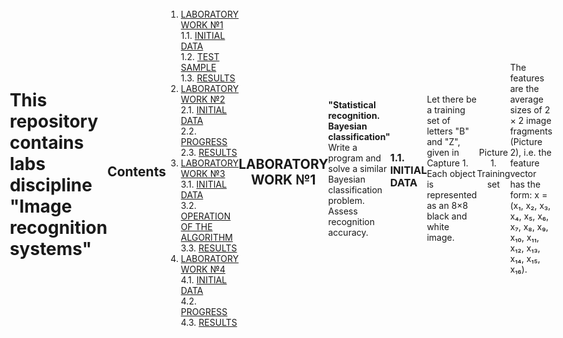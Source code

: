 # This repository contains labs discipline "Image recognition systems"

## Contents

1. [LABORATORY WORK №1](#laboratory-work-1) \
   1.1. [INITIAL DATA](#11-initial-data)  
   1.2. [TEST SAMPLE](#TS)  
   1.3. [RESULTS](#RES)
2. [LABORATORY WORK №2](#LW2) \
   2.1. [INITIAL DATA](#ID)  
   2.2. [PROGRESS](#PR)  
   2.3. [RESULTS](#RES)
3. [LABORATORY WORK №3](#LW3) \
   3.1. [INITIAL DATA](#ID)  
   3.2. [OPERATION OF THE ALGORITHM](#OPALG)  
   3.3. [RESULTS](#RES)
4. [LABORATORY WORK №4](#LW4)  
   4.1. [INITIAL DATA](#ID)  
   4.2. [PROGRESS](#PR)  
   4.3. [RESULTS](#RES)

<div align="center">

## LABORATORY WORK №1

</div>

**"Statistical recognition. Bayesian classification"**  
Write a program and solve a similar Bayesian classification problem. Assess recognition accuracy.

### 1.1. INITIAL DATA

Let there be a training set of letters "B" and "Z", given in Capture 1. Each object is represented as an 8×8 black and
white image.

<div align="center">

![Capture 1](resources/trainingSet.svg)
</div>

<div align="center">
Picture 1. Training set
</div>

The features are the average sizes of 2 × 2 image fragments (Picture 2), i.e. the feature vector has the form:
x = (x₁, x₂, x₃, x₄, x₅, x₆, x₇, x₈, x₉, x₁₀, x₁₁, x₁₂, x₁₃, x₁₄, x₁₅, x₁₆).

<html lang="en">
<head>
  <style>
    body {
      display: flex;
      justify-content: center;
      align-items: center;
      height: 100vh;
    }
    table {
      border-collapse: collapse;
    }
    td {
      width: 30px;
      height: 30px;
      border: 1px solid white;
    }
  </style>
</head>
<body>
  <table>
    <tbody>
      <tr>
        <td></td>
        <td></td>
        <td></td>
        <td></td>
        <td></td>
        <td></td>
        <td></td>
        <td></td>
      </tr>
      <tr>
        <td></td>
        <td></td>
        <td></td>
        <td></td>
        <td></td>
        <td></td>
        <td></td>
        <td></td>
      </tr>
      <tr>
        <td></td>
        <td></td>
        <td></td>
        <td></td>
        <td></td>
        <td></td>
        <td></td>
        <td></td>
      </tr>
      <tr>
        <td></td>
        <td></td>
        <td></td>
        <td></td>
        <td></td>
        <td></td>
        <td></td>
        <td></td>
      </tr>
      <tr>
        <td></td>
        <td></td>
        <td></td>
        <td></td>
        <td></td>
        <td></td>
        <td></td>
        <td></td>
      </tr>
      <tr>
        <td></td>
        <td></td>
        <td></td>
        <td></td>
        <td></td>
        <td></td>
        <td></td>
        <td></td>
      </tr>
      <tr>
        <td></td>
        <td></td>
        <td></td>
        <td></td>
        <td></td>
        <td></td>
        <td></td>
        <td></td>
      </tr>
      <tr>
        <td></td>
        <td></td>
        <td></td>
        <td></td>
        <td></td>
        <td></td>
        <td></td>
        <td></td>
      </tr>
      <!-- Repeat the above row for each row in the table -->
    </tbody>
  </table>
</body>

<div align="center">

![Arrow](resources/arrow.svg)

</div>


